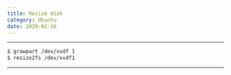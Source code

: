 ```yaml
---
title: Resize disk
category: Ubuntu
date: 2020-02-16
---
```


-----

```bash
$ growpart /dev/xvdf 1
$ resize2fs /dev/xvdf1
```

-----
